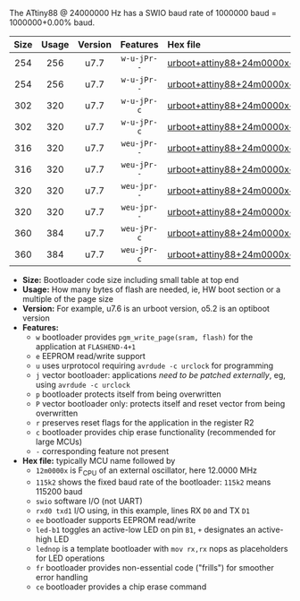 The ATtiny88 @ 24000000 Hz has a SWIO baud rate of 1000000 baud = 1000000+0.00% baud.

|Size|Usage|Version|Features|Hex file|
|:-:|:-:|:-:|:-:|:--|
|254|256|u7.7|`w-u-jPr--`|[urboot+attiny88+24m0000x+1000k0_swio_rxd7_txd6_led+d0.hex](https://raw.githubusercontent.com/stefanrueger/urboot.hex/main/mcus/attiny88/external_oscillator/fcpu+24m0000_Hz/br+1000k0_bps/urboot+attiny88+24m0000x+1000k0_swio_rxd7_txd6_led+d0.hex)|
|254|256|u7.7|`w-u-jPr--`|[urboot+attiny88+24m0000x+1000k0_swio_rxd7_txd6_lednop.hex](https://raw.githubusercontent.com/stefanrueger/urboot.hex/main/mcus/attiny88/external_oscillator/fcpu+24m0000_Hz/br+1000k0_bps/urboot+attiny88+24m0000x+1000k0_swio_rxd7_txd6_lednop.hex)|
|302|320|u7.7|`w-u-jPr-c`|[urboot+attiny88+24m0000x+1000k0_swio_rxd7_txd6_led+d0_fr_ce.hex](https://raw.githubusercontent.com/stefanrueger/urboot.hex/main/mcus/attiny88/external_oscillator/fcpu+24m0000_Hz/br+1000k0_bps/urboot+attiny88+24m0000x+1000k0_swio_rxd7_txd6_led+d0_fr_ce.hex)|
|302|320|u7.7|`w-u-jPr-c`|[urboot+attiny88+24m0000x+1000k0_swio_rxd7_txd6_lednop_fr_ce.hex](https://raw.githubusercontent.com/stefanrueger/urboot.hex/main/mcus/attiny88/external_oscillator/fcpu+24m0000_Hz/br+1000k0_bps/urboot+attiny88+24m0000x+1000k0_swio_rxd7_txd6_lednop_fr_ce.hex)|
|316|320|u7.7|`weu-jPr--`|[urboot+attiny88+24m0000x+1000k0_swio_rxd7_txd6_ee_led+d0.hex](https://raw.githubusercontent.com/stefanrueger/urboot.hex/main/mcus/attiny88/external_oscillator/fcpu+24m0000_Hz/br+1000k0_bps/urboot+attiny88+24m0000x+1000k0_swio_rxd7_txd6_ee_led+d0.hex)|
|316|320|u7.7|`weu-jPr--`|[urboot+attiny88+24m0000x+1000k0_swio_rxd7_txd6_ee_lednop.hex](https://raw.githubusercontent.com/stefanrueger/urboot.hex/main/mcus/attiny88/external_oscillator/fcpu+24m0000_Hz/br+1000k0_bps/urboot+attiny88+24m0000x+1000k0_swio_rxd7_txd6_ee_lednop.hex)|
|320|320|u7.7|`weu-jpr--`|[urboot+attiny88+24m0000x+1000k0_swio_rxd7_txd6_ee_led+d0_fr.hex](https://raw.githubusercontent.com/stefanrueger/urboot.hex/main/mcus/attiny88/external_oscillator/fcpu+24m0000_Hz/br+1000k0_bps/urboot+attiny88+24m0000x+1000k0_swio_rxd7_txd6_ee_led+d0_fr.hex)|
|320|320|u7.7|`weu-jpr--`|[urboot+attiny88+24m0000x+1000k0_swio_rxd7_txd6_ee_lednop_fr.hex](https://raw.githubusercontent.com/stefanrueger/urboot.hex/main/mcus/attiny88/external_oscillator/fcpu+24m0000_Hz/br+1000k0_bps/urboot+attiny88+24m0000x+1000k0_swio_rxd7_txd6_ee_lednop_fr.hex)|
|360|384|u7.7|`weu-jPr-c`|[urboot+attiny88+24m0000x+1000k0_swio_rxd7_txd6_ee_led+d0_fr_ce.hex](https://raw.githubusercontent.com/stefanrueger/urboot.hex/main/mcus/attiny88/external_oscillator/fcpu+24m0000_Hz/br+1000k0_bps/urboot+attiny88+24m0000x+1000k0_swio_rxd7_txd6_ee_led+d0_fr_ce.hex)|
|360|384|u7.7|`weu-jPr-c`|[urboot+attiny88+24m0000x+1000k0_swio_rxd7_txd6_ee_lednop_fr_ce.hex](https://raw.githubusercontent.com/stefanrueger/urboot.hex/main/mcus/attiny88/external_oscillator/fcpu+24m0000_Hz/br+1000k0_bps/urboot+attiny88+24m0000x+1000k0_swio_rxd7_txd6_ee_lednop_fr_ce.hex)|

- **Size:** Bootloader code size including small table at top end
- **Usage:** How many bytes of flash are needed, ie, HW boot section or a multiple of the page size
- **Version:** For example, u7.6 is an urboot version, o5.2 is an optiboot version
- **Features:**
  + `w` bootloader provides `pgm_write_page(sram, flash)` for the application at `FLASHEND-4+1`
  + `e` EEPROM read/write support
  + `u` uses urprotocol requiring `avrdude -c urclock` for programming
  + `j` vector bootloader: applications *need to be patched externally*, eg, using `avrdude -c urclock`
  + `p` bootloader protects itself from being overwritten
  + `P` vector bootloader only: protects itself and reset vector from being overwritten
  + `r` preserves reset flags for the application in the register R2
  + `c` bootloader provides chip erase functionality (recommended for large MCUs)
  + `-` corresponding feature not present
- **Hex file:** typically MCU name followed by
  + `12m0000x` is F<sub>CPU</sub> of an external oscillator, here 12.0000 MHz
  + `115k2` shows the fixed baud rate of the bootloader: `115k2` means 115200 baud
  + `swio` software I/O (not UART)
  + `rxd0 txd1` I/O using, in this example, lines RX `D0` and TX `D1`
  + `ee` bootloader supports EEPROM read/write
  + `led-b1` toggles an active-low LED on pin `B1`, `+` designates an active-high LED
  + `lednop` is a template bootloader with `mov rx,rx` nops as placeholders for LED operations
  + `fr` bootloader provides non-essential code ("frills") for smoother error handling
  + `ce` bootloader provides a chip erase command
